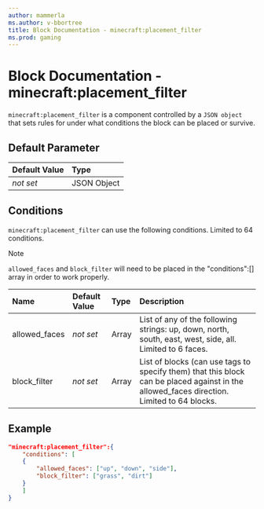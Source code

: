 ```yaml
---
author: mammerla
ms.author: v-bbortree
title: Block Documentation - minecraft:placement_filter
ms.prod: gaming
---
```


# Block Documentation - minecraft:placement_filter

`minecraft:placement_filter` is a component controlled by a `JSON object` that sets rules for under what conditions the block can be placed or survive.

## Default Parameter

|Default Value|Type |
|:----|:----|
|*not set*| JSON Object|

## Conditions

`minecraft:placement_filter` can use the following conditions. Limited to 64 conditions.

> [!NOTE]
> `allowed_faces` and `block_filter` will need to be placed in the "conditions":[] array in order to work properly.

|Name |Default Value  |Type  |Description  |
|:----------|:----------|:----------|:----------|
|allowed_faces|*not set* | Array| List of any of the following strings: up, down, north, south, east, west, side, all. Limited to 6 faces. |
|block_filter|*not set* |Array| List of blocks (can use tags to specify them) that this block can be placed against in the allowed_faces direction. Limited to 64 blocks. |

## Example

```json
"minecraft:placement_filter":{
    "conditions": [
    {
        "allowed_faces": ["up", "down", "side"],
        "block_filter": ["grass", "dirt"]
    }
    ]
}
```
